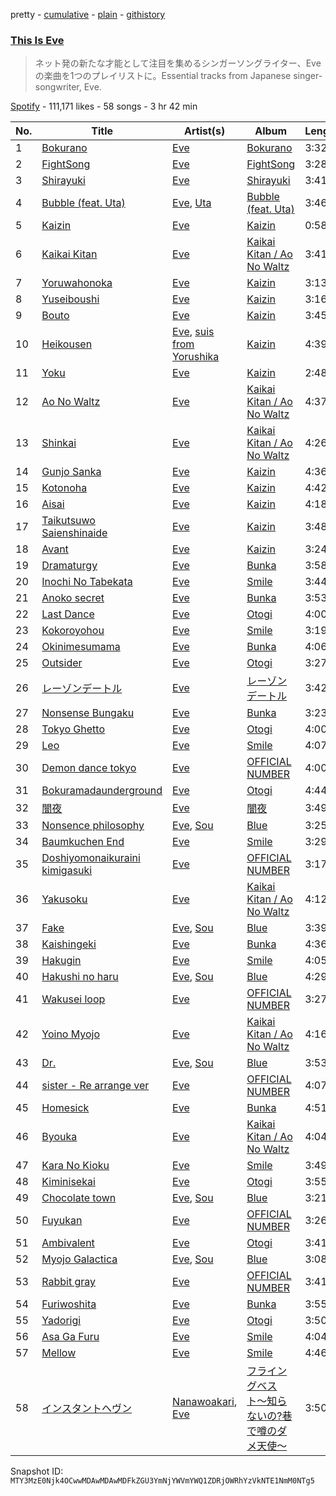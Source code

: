 pretty - [cumulative](/playlists/cumulative/37i9dQZF1DX2EwG4p1ArpU.md) - [plain](/playlists/plain/37i9dQZF1DX2EwG4p1ArpU) - [githistory](https://github.githistory.xyz/mackorone/spotify-playlist-archive/blob/main/playlists/plain/37i9dQZF1DX2EwG4p1ArpU)

### [This Is Eve](https://open.spotify.com/playlist/37i9dQZF1DX2EwG4p1ArpU)

> ネット発の新たな才能として注目を集めるシンガーソングライター、Eveの楽曲を1つのプレイリストに。Essential tracks from Japanese singer\-songwriter, Eve.

[Spotify](https://open.spotify.com/user/spotify) - 111,171 likes - 58 songs - 3 hr 42 min

| No. | Title | Artist(s) | Album | Length |
|---|---|---|---|---|
| 1 | [Bokurano](https://open.spotify.com/track/7F3R31tU4vNWrdsjNrURQX) | [Eve](https://open.spotify.com/artist/58oPVy7oihAEXE0Ott6JOf) | [Bokurano](https://open.spotify.com/album/0dS6KlBzeDJQsWZ2Krmjhh) | 3:32 |
| 2 | [FightSong](https://open.spotify.com/track/37vujUbX37xoBmwoddMYck) | [Eve](https://open.spotify.com/artist/58oPVy7oihAEXE0Ott6JOf) | [FightSong](https://open.spotify.com/album/6rpUs50OKVNUGDDusbHvET) | 3:28 |
| 3 | [Shirayuki](https://open.spotify.com/track/1fcbAM10NJDMxShne4Vqjq) | [Eve](https://open.spotify.com/artist/58oPVy7oihAEXE0Ott6JOf) | [Shirayuki](https://open.spotify.com/album/4CX8RRpkt9EXsC5yUptLHZ) | 3:41 |
| 4 | [Bubble \(feat\. Uta\)](https://open.spotify.com/track/13EtMetztrji5zrka6Uzd3) | [Eve](https://open.spotify.com/artist/58oPVy7oihAEXE0Ott6JOf), [Uta](https://open.spotify.com/artist/4pkAI4ZpW8IhBWEEbjHq81) | [Bubble \(feat\. Uta\)](https://open.spotify.com/album/2GvuX2gJEmPYiWpn2eAzfB) | 3:46 |
| 5 | [Kaizin](https://open.spotify.com/track/7DIJPVGJuPBjWTvj4Pwuom) | [Eve](https://open.spotify.com/artist/58oPVy7oihAEXE0Ott6JOf) | [Kaizin](https://open.spotify.com/album/1Kmjj1yj98JJdJ4XoNjrI1) | 0:58 |
| 6 | [Kaikai Kitan](https://open.spotify.com/track/6y4GYuZszeXNOXuBFsJlos) | [Eve](https://open.spotify.com/artist/58oPVy7oihAEXE0Ott6JOf) | [Kaikai Kitan / Ao No Waltz](https://open.spotify.com/album/6BZjN6j79mjz7PJfGmvCR1) | 3:41 |
| 7 | [Yoruwahonoka](https://open.spotify.com/track/4yfJpqnjxWd7iHFyYUVC26) | [Eve](https://open.spotify.com/artist/58oPVy7oihAEXE0Ott6JOf) | [Kaizin](https://open.spotify.com/album/1Kmjj1yj98JJdJ4XoNjrI1) | 3:13 |
| 8 | [Yuseiboushi](https://open.spotify.com/track/5QkNlpfeEmsZYbtCqHdPDl) | [Eve](https://open.spotify.com/artist/58oPVy7oihAEXE0Ott6JOf) | [Kaizin](https://open.spotify.com/album/1Kmjj1yj98JJdJ4XoNjrI1) | 3:16 |
| 9 | [Bouto](https://open.spotify.com/track/1DqAeuDzc5uUQeAggxmZk5) | [Eve](https://open.spotify.com/artist/58oPVy7oihAEXE0Ott6JOf) | [Kaizin](https://open.spotify.com/album/1Kmjj1yj98JJdJ4XoNjrI1) | 3:45 |
| 10 | [Heikousen](https://open.spotify.com/track/5hdYHlf3e2x2XtWI8gr9mB) | [Eve](https://open.spotify.com/artist/58oPVy7oihAEXE0Ott6JOf), [suis from Yorushika](https://open.spotify.com/artist/4UOdwKkaWHJ5k6UqnfC2w0) | [Kaizin](https://open.spotify.com/album/1Kmjj1yj98JJdJ4XoNjrI1) | 4:39 |
| 11 | [Yoku](https://open.spotify.com/track/0ac12GgX8LZK0VNC4N91o2) | [Eve](https://open.spotify.com/artist/58oPVy7oihAEXE0Ott6JOf) | [Kaizin](https://open.spotify.com/album/1Kmjj1yj98JJdJ4XoNjrI1) | 2:48 |
| 12 | [Ao No Waltz](https://open.spotify.com/track/1AfFUID69eG8hOkkc3asNM) | [Eve](https://open.spotify.com/artist/58oPVy7oihAEXE0Ott6JOf) | [Kaikai Kitan / Ao No Waltz](https://open.spotify.com/album/6BZjN6j79mjz7PJfGmvCR1) | 4:37 |
| 13 | [Shinkai](https://open.spotify.com/track/44VYdLnwvhn1H1cfieb84a) | [Eve](https://open.spotify.com/artist/58oPVy7oihAEXE0Ott6JOf) | [Kaikai Kitan / Ao No Waltz](https://open.spotify.com/album/6BZjN6j79mjz7PJfGmvCR1) | 4:26 |
| 14 | [Gunjo Sanka](https://open.spotify.com/track/5rq7yhcpsofB04NgTqlY8r) | [Eve](https://open.spotify.com/artist/58oPVy7oihAEXE0Ott6JOf) | [Kaizin](https://open.spotify.com/album/1Kmjj1yj98JJdJ4XoNjrI1) | 4:36 |
| 15 | [Kotonoha](https://open.spotify.com/track/1ZSznxT0bJLPGbWTzzLGLz) | [Eve](https://open.spotify.com/artist/58oPVy7oihAEXE0Ott6JOf) | [Kaizin](https://open.spotify.com/album/1Kmjj1yj98JJdJ4XoNjrI1) | 4:42 |
| 16 | [Aisai](https://open.spotify.com/track/44z0ijVFwQhEKgvUwQtj6t) | [Eve](https://open.spotify.com/artist/58oPVy7oihAEXE0Ott6JOf) | [Kaizin](https://open.spotify.com/album/1Kmjj1yj98JJdJ4XoNjrI1) | 4:18 |
| 17 | [Taikutsuwo Saienshinaide](https://open.spotify.com/track/0Ca4nK97pypPdmpZcUeGZb) | [Eve](https://open.spotify.com/artist/58oPVy7oihAEXE0Ott6JOf) | [Kaizin](https://open.spotify.com/album/1Kmjj1yj98JJdJ4XoNjrI1) | 3:48 |
| 18 | [Avant](https://open.spotify.com/track/4tscsbUMuX7EUZE2m97C6d) | [Eve](https://open.spotify.com/artist/58oPVy7oihAEXE0Ott6JOf) | [Kaizin](https://open.spotify.com/album/1Kmjj1yj98JJdJ4XoNjrI1) | 3:24 |
| 19 | [Dramaturgy](https://open.spotify.com/track/72uSoNIf7eScfGZFQjNHrR) | [Eve](https://open.spotify.com/artist/58oPVy7oihAEXE0Ott6JOf) | [Bunka](https://open.spotify.com/album/2rrihVXNDB7FSe6EFs2inI) | 3:58 |
| 20 | [Inochi No Tabekata](https://open.spotify.com/track/0maSUktGFelOHPjTP8c1Kd) | [Eve](https://open.spotify.com/artist/58oPVy7oihAEXE0Ott6JOf) | [Smile](https://open.spotify.com/album/6A6B0189k4kfQlSy1NzAsx) | 3:44 |
| 21 | [Anoko secret](https://open.spotify.com/track/67gYAheGPb06KwCkuAaHbF) | [Eve](https://open.spotify.com/artist/58oPVy7oihAEXE0Ott6JOf) | [Bunka](https://open.spotify.com/album/2rrihVXNDB7FSe6EFs2inI) | 3:53 |
| 22 | [Last Dance](https://open.spotify.com/track/4gM814NneKElxn37F5Ht7G) | [Eve](https://open.spotify.com/artist/58oPVy7oihAEXE0Ott6JOf) | [Otogi](https://open.spotify.com/album/0DPYGljGMyfZU00CGnDJJo) | 4:00 |
| 23 | [Kokoroyohou](https://open.spotify.com/track/1pjXUZFaDSgf9wV1X76aXw) | [Eve](https://open.spotify.com/artist/58oPVy7oihAEXE0Ott6JOf) | [Smile](https://open.spotify.com/album/6A6B0189k4kfQlSy1NzAsx) | 3:19 |
| 24 | [Okinimesumama](https://open.spotify.com/track/4ly9rdCe3PvcYZdAN72T3b) | [Eve](https://open.spotify.com/artist/58oPVy7oihAEXE0Ott6JOf) | [Bunka](https://open.spotify.com/album/2rrihVXNDB7FSe6EFs2inI) | 4:06 |
| 25 | [Outsider](https://open.spotify.com/track/316BhPQ7kG9yPqZeLPTanl) | [Eve](https://open.spotify.com/artist/58oPVy7oihAEXE0Ott6JOf) | [Otogi](https://open.spotify.com/album/0DPYGljGMyfZU00CGnDJJo) | 3:27 |
| 26 | [レーゾンデートル](https://open.spotify.com/track/0Nn9gfz60CyzqnFXiAphMs) | [Eve](https://open.spotify.com/artist/58oPVy7oihAEXE0Ott6JOf) | [レーゾンデートル](https://open.spotify.com/album/7sRl7u98siioOxgMhgV8Ne) | 3:42 |
| 27 | [Nonsense Bungaku](https://open.spotify.com/track/4PaZP3ZPHCl6IpFUSuY1Rn) | [Eve](https://open.spotify.com/artist/58oPVy7oihAEXE0Ott6JOf) | [Bunka](https://open.spotify.com/album/2rrihVXNDB7FSe6EFs2inI) | 3:23 |
| 28 | [Tokyo Ghetto](https://open.spotify.com/track/4iiImoJUNnE4MpH3r1l5P4) | [Eve](https://open.spotify.com/artist/58oPVy7oihAEXE0Ott6JOf) | [Otogi](https://open.spotify.com/album/0DPYGljGMyfZU00CGnDJJo) | 4:00 |
| 29 | [Leo](https://open.spotify.com/track/1GsAU0aPUjNcYDbZErzVmI) | [Eve](https://open.spotify.com/artist/58oPVy7oihAEXE0Ott6JOf) | [Smile](https://open.spotify.com/album/6A6B0189k4kfQlSy1NzAsx) | 4:07 |
| 30 | [Demon dance tokyo](https://open.spotify.com/track/1rozSWFaumcSqLVFHd0nB5) | [Eve](https://open.spotify.com/artist/58oPVy7oihAEXE0Ott6JOf) | [OFFICIAL NUMBER](https://open.spotify.com/album/2AxkAqRmDqZJB03UPQaC0B) | 4:00 |
| 31 | [Bokuramadaunderground](https://open.spotify.com/track/0baarNEChTM8MVb77ygFlT) | [Eve](https://open.spotify.com/artist/58oPVy7oihAEXE0Ott6JOf) | [Otogi](https://open.spotify.com/album/0DPYGljGMyfZU00CGnDJJo) | 4:44 |
| 32 | [闇夜](https://open.spotify.com/track/6aW8fq5lGlhoZxhLyC7JuL) | [Eve](https://open.spotify.com/artist/58oPVy7oihAEXE0Ott6JOf) | [闇夜](https://open.spotify.com/album/1BB2OJJteupdXb2jYDH4Bp) | 3:49 |
| 33 | [Nonsence philosophy](https://open.spotify.com/track/2KqTXUP2FyUQ8MXDYKtjZ9) | [Eve](https://open.spotify.com/artist/58oPVy7oihAEXE0Ott6JOf), [Sou](https://open.spotify.com/artist/04ZUR9nJSI7nr1ZrHKLGJ8) | [Blue](https://open.spotify.com/album/2QWSqoeGoHB8OPMkVu1AHt) | 3:25 |
| 34 | [Baumkuchen End](https://open.spotify.com/track/0IdFvNmljpZ2xCN58GHLwH) | [Eve](https://open.spotify.com/artist/58oPVy7oihAEXE0Ott6JOf) | [Smile](https://open.spotify.com/album/6A6B0189k4kfQlSy1NzAsx) | 3:29 |
| 35 | [Doshiyomonaikuraini kimigasuki](https://open.spotify.com/track/1hqe6NBh1h7jbwwyXl5mzU) | [Eve](https://open.spotify.com/artist/58oPVy7oihAEXE0Ott6JOf) | [OFFICIAL NUMBER](https://open.spotify.com/album/2AxkAqRmDqZJB03UPQaC0B) | 3:17 |
| 36 | [Yakusoku](https://open.spotify.com/track/64LPuxHb07MU9Pqmkd4knj) | [Eve](https://open.spotify.com/artist/58oPVy7oihAEXE0Ott6JOf) | [Kaikai Kitan / Ao No Waltz](https://open.spotify.com/album/6BZjN6j79mjz7PJfGmvCR1) | 4:12 |
| 37 | [Fake](https://open.spotify.com/track/3rxvZZmcbp4KtMxhxydRaQ) | [Eve](https://open.spotify.com/artist/58oPVy7oihAEXE0Ott6JOf), [Sou](https://open.spotify.com/artist/04ZUR9nJSI7nr1ZrHKLGJ8) | [Blue](https://open.spotify.com/album/2QWSqoeGoHB8OPMkVu1AHt) | 3:39 |
| 38 | [Kaishingeki](https://open.spotify.com/track/0m7tpV83VZcbKbYQGBFFSt) | [Eve](https://open.spotify.com/artist/58oPVy7oihAEXE0Ott6JOf) | [Bunka](https://open.spotify.com/album/2rrihVXNDB7FSe6EFs2inI) | 4:36 |
| 39 | [Hakugin](https://open.spotify.com/track/3cwykuEbMGkt1iza7QOb2p) | [Eve](https://open.spotify.com/artist/58oPVy7oihAEXE0Ott6JOf) | [Smile](https://open.spotify.com/album/6A6B0189k4kfQlSy1NzAsx) | 4:05 |
| 40 | [Hakushi no haru](https://open.spotify.com/track/2qtCthv8huqIS2Wg5CsWBT) | [Eve](https://open.spotify.com/artist/58oPVy7oihAEXE0Ott6JOf), [Sou](https://open.spotify.com/artist/04ZUR9nJSI7nr1ZrHKLGJ8) | [Blue](https://open.spotify.com/album/2QWSqoeGoHB8OPMkVu1AHt) | 4:29 |
| 41 | [Wakusei loop](https://open.spotify.com/track/08oABwy91rrSwXd5I36QdE) | [Eve](https://open.spotify.com/artist/58oPVy7oihAEXE0Ott6JOf) | [OFFICIAL NUMBER](https://open.spotify.com/album/2AxkAqRmDqZJB03UPQaC0B) | 3:27 |
| 42 | [Yoino Myojo](https://open.spotify.com/track/3tFq9arkcubkFhDswd43nw) | [Eve](https://open.spotify.com/artist/58oPVy7oihAEXE0Ott6JOf) | [Kaikai Kitan / Ao No Waltz](https://open.spotify.com/album/6BZjN6j79mjz7PJfGmvCR1) | 4:16 |
| 43 | [Dr.](https://open.spotify.com/track/5tSvyb7RMd24kLEpVw57yQ) | [Eve](https://open.spotify.com/artist/58oPVy7oihAEXE0Ott6JOf), [Sou](https://open.spotify.com/artist/04ZUR9nJSI7nr1ZrHKLGJ8) | [Blue](https://open.spotify.com/album/2QWSqoeGoHB8OPMkVu1AHt) | 3:53 |
| 44 | [sister \- Re arrange ver](https://open.spotify.com/track/5DjszFQHnH2MtZLrOduvQy) | [Eve](https://open.spotify.com/artist/58oPVy7oihAEXE0Ott6JOf) | [OFFICIAL NUMBER](https://open.spotify.com/album/2AxkAqRmDqZJB03UPQaC0B) | 4:07 |
| 45 | [Homesick](https://open.spotify.com/track/1MafB8R0qpi0qALqFOqQxO) | [Eve](https://open.spotify.com/artist/58oPVy7oihAEXE0Ott6JOf) | [Bunka](https://open.spotify.com/album/2rrihVXNDB7FSe6EFs2inI) | 4:51 |
| 46 | [Byouka](https://open.spotify.com/track/4p6uyqSCeH1rawrEVn07JT) | [Eve](https://open.spotify.com/artist/58oPVy7oihAEXE0Ott6JOf) | [Kaikai Kitan / Ao No Waltz](https://open.spotify.com/album/6BZjN6j79mjz7PJfGmvCR1) | 4:04 |
| 47 | [Kara No Kioku](https://open.spotify.com/track/3kHIqWVLgUi9eqiqrD4Q91) | [Eve](https://open.spotify.com/artist/58oPVy7oihAEXE0Ott6JOf) | [Smile](https://open.spotify.com/album/6A6B0189k4kfQlSy1NzAsx) | 3:49 |
| 48 | [Kiminisekai](https://open.spotify.com/track/3urEGiZYgpZlFxSkffWPOo) | [Eve](https://open.spotify.com/artist/58oPVy7oihAEXE0Ott6JOf) | [Otogi](https://open.spotify.com/album/0DPYGljGMyfZU00CGnDJJo) | 3:55 |
| 49 | [Chocolate town](https://open.spotify.com/track/4iCeWE5MkIHt9xrgl9YVSa) | [Eve](https://open.spotify.com/artist/58oPVy7oihAEXE0Ott6JOf), [Sou](https://open.spotify.com/artist/04ZUR9nJSI7nr1ZrHKLGJ8) | [Blue](https://open.spotify.com/album/2QWSqoeGoHB8OPMkVu1AHt) | 3:21 |
| 50 | [Fuyukan](https://open.spotify.com/track/2QerQi2fdfatbYKX2MJWx5) | [Eve](https://open.spotify.com/artist/58oPVy7oihAEXE0Ott6JOf) | [OFFICIAL NUMBER](https://open.spotify.com/album/2AxkAqRmDqZJB03UPQaC0B) | 3:26 |
| 51 | [Ambivalent](https://open.spotify.com/track/0lKhq1jbS0C1SGM7XRvbva) | [Eve](https://open.spotify.com/artist/58oPVy7oihAEXE0Ott6JOf) | [Otogi](https://open.spotify.com/album/0DPYGljGMyfZU00CGnDJJo) | 3:41 |
| 52 | [Myojo Galactica](https://open.spotify.com/track/5GJP8H6Qe9K0EN8U6jp5cl) | [Eve](https://open.spotify.com/artist/58oPVy7oihAEXE0Ott6JOf), [Sou](https://open.spotify.com/artist/04ZUR9nJSI7nr1ZrHKLGJ8) | [Blue](https://open.spotify.com/album/2QWSqoeGoHB8OPMkVu1AHt) | 3:08 |
| 53 | [Rabbit gray](https://open.spotify.com/track/5FS79PQGFG4MGqsi0UIA5J) | [Eve](https://open.spotify.com/artist/58oPVy7oihAEXE0Ott6JOf) | [OFFICIAL NUMBER](https://open.spotify.com/album/2AxkAqRmDqZJB03UPQaC0B) | 3:41 |
| 54 | [Furiwoshita](https://open.spotify.com/track/4hGG4KDQmxMnKjUc9Fi5KL) | [Eve](https://open.spotify.com/artist/58oPVy7oihAEXE0Ott6JOf) | [Bunka](https://open.spotify.com/album/2rrihVXNDB7FSe6EFs2inI) | 3:55 |
| 55 | [Yadorigi](https://open.spotify.com/track/1PrTeEDCnjZdlfQFl97rkp) | [Eve](https://open.spotify.com/artist/58oPVy7oihAEXE0Ott6JOf) | [Otogi](https://open.spotify.com/album/0DPYGljGMyfZU00CGnDJJo) | 3:50 |
| 56 | [Asa Ga Furu](https://open.spotify.com/track/3BDZyESMdsPvAdSfdTBmAv) | [Eve](https://open.spotify.com/artist/58oPVy7oihAEXE0Ott6JOf) | [Smile](https://open.spotify.com/album/6A6B0189k4kfQlSy1NzAsx) | 4:04 |
| 57 | [Mellow](https://open.spotify.com/track/3w5kFSmtOVC5XAifIwR9Xz) | [Eve](https://open.spotify.com/artist/58oPVy7oihAEXE0Ott6JOf) | [Smile](https://open.spotify.com/album/6A6B0189k4kfQlSy1NzAsx) | 4:46 |
| 58 | [インスタントヘヴン](https://open.spotify.com/track/1R8Md1Ol88i2Ilm7qpMXZk) | [Nanawoakari](https://open.spotify.com/artist/06jSjpC81wzjoUoE61Fhdn), [Eve](https://open.spotify.com/artist/58oPVy7oihAEXE0Ott6JOf) | [フライングベスト〜知らないの?巷で噂のダメ天使〜](https://open.spotify.com/album/6cuRTbjbuFqCYyFnRiFwJC) | 3:50 |

Snapshot ID: `MTY3MzE0Njk4OCwwMDAwMDAwMDFkZGU3YmNjYWVmYWQ1ZDRjOWRhYzVkNTE1NmM0NTg5`

